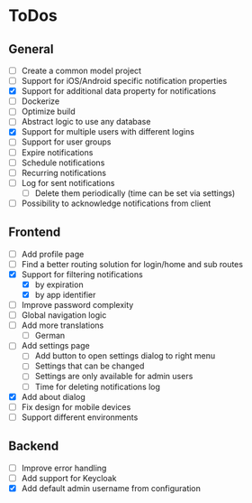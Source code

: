 # ToDos

## General

- [ ] Create a common model project
- [ ] Support for iOS/Android specific notification properties
- [x] Support for additional data property for notifications
- [ ] Dockerize
- [ ] Optimize build
- [ ] Abstract logic to use any database
- [x] Support for multiple users with different logins
- [ ] Support for user groups
- [ ] Expire notifications 
- [ ] Schedule notifications
- [ ] Recurring notifications
- [ ] Log for sent notifications
  - [ ] Delete them periodically (time can be set via settings)
- [ ] Possibility to acknowledge notifications from client

## Frontend

- [ ] Add profile page
- [ ] Find a better routing solution for login/home and sub routes
- [x] Support for filtering notifications
  - [x] by expiration
  - [x] by app identifier
- [ ] Improve password complexity
- [ ] Global navigation logic
- [ ] Add more translations
    - [ ] German
- [ ] Add settings page
    - [ ] Add button to open settings dialog to right menu
    - [ ] Settings that can be changed
    - [ ] Settings are only available for admin users
    - [ ] Time for deleting notifications log
- [x] Add about dialog
- [ ] Fix design for mobile devices
- [ ] Support different environments

## Backend

- [ ] Improve error handling
- [ ] Add support for Keycloak
- [x] Add default admin username from configuration
